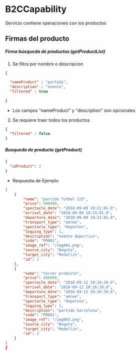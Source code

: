 # B2CCapability

Servicio contiene operaciones con los productos

## Firmas del producto

##### Firma búsqueda de productos (getProductList)

1. Se filtra por nombre o descripcion

```json
{

  "nameProduct" : "partido",
  "description" : "evento",	
  "filtered" : true
	
}
```
- Los campos "nameProduct" y "description" son opcionales

2. Se requiere traer todos los productos


```json
{
  "filtered" : false
}
```


##### Busqueda de producto (getProduct)

```json
{
  "idProduct": 2	
}
```

- Respuesta de Ejemplo

```json
[
	{
		"name": "partido futbol 123",
		"price": 600000,
		"spectacle_date": "2018-09-09 19:21:01.0",
		"arrival_date": "2018-09-09 19:21:01.0",
		"departure_date": "2018-09-09 19:21:01.0",
		"transport_type": "aéreo",
		"spectacle_type": "deportes",
		"logying_type": 1,
		"description": "evento deportivo",
		"code": "PR001",
		"image_ref": "/img001.png",
		"source_city": "Bogota",
		"target_city": "Medellin",
		"id": 1
	},
	{
		"name": "tercer producto",
		"price": 800000,
		"spectacle_date": "2018-09-12 20:26:39.0",
		"arrival_date": "2018-09-12 20:26:39.0",
		"departure_date": "2018-09-12 20:26:39.0",
		"transport_type": "aéreo",
		"spectacle_type": "deportes",
		"logying_type": 1,
		"description": "partido barcelona",
		"code": "PR001",
		"image_ref": "/img003.png",
		"source_city": "Bogota",
		"target_city": "Medellin",
		"id": 3
	}
]
ƒ
```


